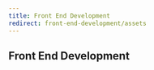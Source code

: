 ```yaml
---
title: Front End Development
redirect: front-end-development/assets
---
```


## Front End Development

